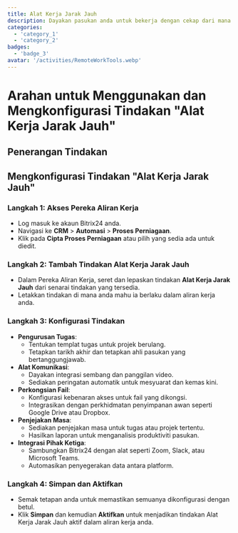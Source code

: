 ```yaml
---
title: Alat Kerja Jarak Jauh
description: Dayakan pasukan anda untuk bekerja dengan cekap dari mana sahaja di dunia.
categories: 
  - 'category_1'
  - 'category_2'
badges: 
  - 'badge_3'
avatar: '/activities/RemoteWorkTools.webp'
---
```

# Arahan untuk Menggunakan dan Mengkonfigurasi Tindakan "Alat Kerja Jarak Jauh"

## Penerangan Tindakan

## **Mengkonfigurasi Tindakan "Alat Kerja Jarak Jauh"**

### Langkah 1: Akses Pereka Aliran Kerja
- Log masuk ke akaun Bitrix24 anda.
- Navigasi ke **CRM** > **Automasi** > **Proses Perniagaan**.
- Klik pada **Cipta Proses Perniagaan** atau pilih yang sedia ada untuk diedit.

### Langkah 2: Tambah Tindakan Alat Kerja Jarak Jauh
- Dalam Pereka Aliran Kerja, seret dan lepaskan tindakan **Alat Kerja Jarak Jauh** dari senarai tindakan yang tersedia.
- Letakkan tindakan di mana anda mahu ia berlaku dalam aliran kerja anda.

### Langkah 3: Konfigurasi Tindakan
- **Pengurusan Tugas**:
  - Tentukan templat tugas untuk projek berulang.
  - Tetapkan tarikh akhir dan tetapkan ahli pasukan yang bertanggungjawab.
- **Alat Komunikasi**:
  - Dayakan integrasi sembang dan panggilan video.
  - Sediakan peringatan automatik untuk mesyuarat dan kemas kini.
- **Perkongsian Fail**:
  - Konfigurasi kebenaran akses untuk fail yang dikongsi.
  - Integrasikan dengan perkhidmatan penyimpanan awan seperti Google Drive atau Dropbox.
- **Penjejakan Masa**:
  - Sediakan penjejakan masa untuk tugas atau projek tertentu.
  - Hasilkan laporan untuk menganalisis produktiviti pasukan.
- **Integrasi Pihak Ketiga**:
  - Sambungkan Bitrix24 dengan alat seperti Zoom, Slack, atau Microsoft Teams.
  - Automasikan penyegerakan data antara platform.

### Langkah 4: Simpan dan Aktifkan
- Semak tetapan anda untuk memastikan semuanya dikonfigurasi dengan betul.
- Klik **Simpan** dan kemudian **Aktifkan** untuk menjadikan tindakan Alat Kerja Jarak Jauh aktif dalam aliran kerja anda.